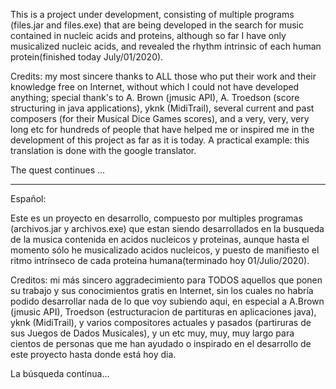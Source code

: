 
This is a project under development, consisting of multiple programs (files.jar and files.exe)
that are being developed in the search for music contained in nucleic acids and proteins,
although so far I have only musicalized nucleic acids, and revealed the rhythm
intrinsic of each human protein(finished today July/01/2020).

Credits: my most sincere thanks to ALL those who put their work and their
knowledge free on Internet, without which I could not have developed anything;
special thank's to A. Brown (jmusic API), A. Troedson (score structuring
in java applications), yknk (MidiTrail), several current and past composers (for their 
Musical Dice Games scores), and a very, very, very long etc for hundreds of people
that have helped me or inspired me in the development of this project as far as it is today.
A practical example: this translation is done with the google translator.

The quest continues ...
________________________________________________________________________________________________

Español:

Este es un proyecto en desarrollo, compuesto por multiples programas (archivos.jar y archivos.exe) 
que estan siendo desarrollados en la busqueda de la musica contenida en acidos nucleicos y proteinas,
aunque hasta el momento sólo he musicalizado acidos nucleicos, y puesto de manifiesto el ritmo
intrínseco de cada proteina humana(terminado hoy 01/Julio/2020).

Creditos: mi más sincero aggradecimiento para TODOS aquellos que ponen su trabajo y sus
conocimientos gratis en Internet, sin los cuales no habría podido desarrollar nada de lo que
voy subiendo aqui, en especial a A.Brown (jmusic API), Troedson (estructuracion de partituras
en aplicaciones java), yknk (MidiTrail), y varios compositores actuales y pasados (partiruras
de sus Juegos de Dados Musicales), y un etc muy, muy, muy largo para cientos de personas
que me han ayudado o inspirado en el desarrollo de este proyecto hasta donde está hoy dia.

La búsqueda continua...

